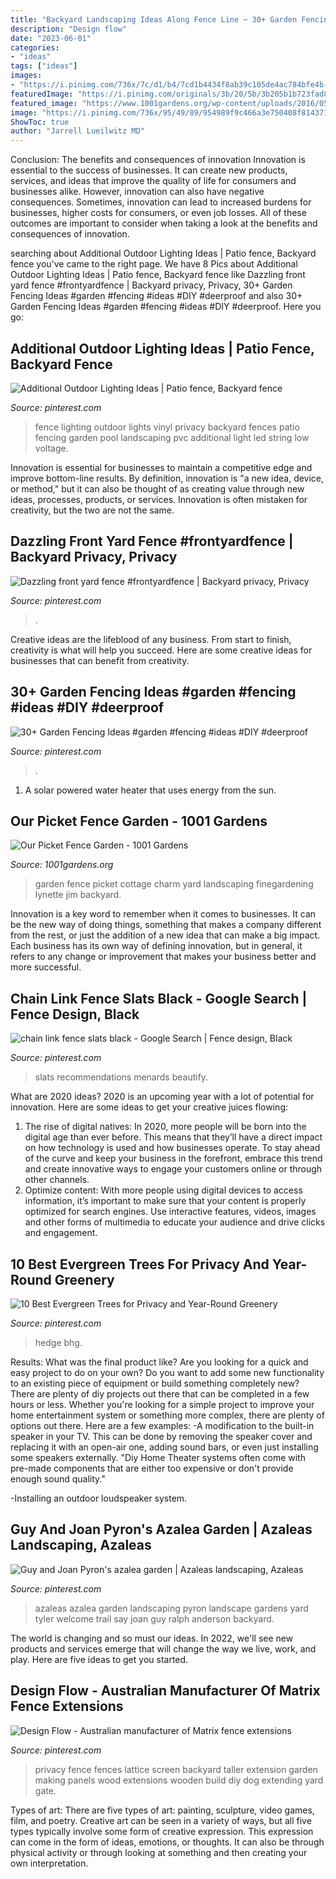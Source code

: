 ```yaml
---
title: "Backyard Landscaping Ideas Along Fence Line ~ 30+ Garden Fencing Ideas #garden #fencing #ideas #diy #deerproof"
description: "Design flow"
date: "2023-06-01"
categories:
- "ideas"
tags: ["ideas"]
images:
- "https://i.pinimg.com/736x/7c/d1/b4/7cd1b4434f8ab39c105de4ac784bfe4b--backyard-privacy-privacy-fences.jpg"
featuredImage: "https://i.pinimg.com/originals/3b/20/5b/3b205b1b723fad8c75329d6bbcef3b76.jpg"
featured_image: "https://www.1001gardens.org/wp-content/uploads/2016/05/image1.jpeg"
image: "https://i.pinimg.com/736x/95/49/89/954989f9c466a3e750408f8143717a0d.jpg"
ShowToc: true
author: "Jarrell Lueilwitz MD"
---
```



Conclusion: The benefits and consequences of innovation
Innovation is essential to the success of businesses. It can create new products, services, and ideas that improve the quality of life for consumers and businesses alike. However, innovation can also have negative consequences. Sometimes, innovation can lead to increased burdens for businesses, higher costs for consumers, or even job losses. All of these outcomes are important to consider when taking a look at the benefits and consequences of innovation.

	

		
searching about Additional Outdoor Lighting Ideas | Patio fence, Backyard fence you've came to the right page. We have 8 Pics about Additional Outdoor Lighting Ideas | Patio fence, Backyard fence like Dazzling front yard fence #frontyardfence | Backyard privacy, Privacy, 30+ Garden Fencing Ideas #garden #fencing #ideas #DIY #deerproof and also 30+ Garden Fencing Ideas #garden #fencing #ideas #DIY #deerproof. Here you go:
		
    
## Additional Outdoor Lighting Ideas | Patio Fence, Backyard Fence

<img loading=lazy src="https://i.pinimg.com/originals/3b/20/5b/3b205b1b723fad8c75329d6bbcef3b76.jpg" onerror="this.onerror=null;this.src='https://tse4.mm.bing.net/th?id=OIP.eF9DRB3_5DzJLnLk3t7ZZwHaE9&amp;pid=15.1';" alt="Additional Outdoor Lighting Ideas | Patio fence, Backyard fence">

_Source: pinterest.com_

>fence lighting outdoor lights vinyl privacy backyard fences patio fencing garden pool landscaping pvc additional light led string low voltage. 

	

Innovation is essential for businesses to maintain a competitive edge and improve bottom-line results. By definition, innovation is "a new idea, device, or method," but it can also be thought of as creating value through new ideas, processes, products, or services. Innovation is often mistaken for creativity, but the two are not the same.

    
## Dazzling Front Yard Fence #frontyardfence | Backyard Privacy, Privacy

<img loading=lazy src="https://i.pinimg.com/736x/ba/92/59/ba92594c9abfdd10c38140f30df72377.jpg" onerror="this.onerror=null;this.src='https://tse4.mm.bing.net/th?id=OIP.3ogxv8120_nkJCAqQ3owSwHaKZ&amp;pid=15.1';" alt="Dazzling front yard fence #frontyardfence | Backyard privacy, Privacy">

_Source: pinterest.com_

>. 

	

Creative ideas are the lifeblood of any business. From start to finish, creativity is what will help you succeed. Here are some creative ideas for businesses that can benefit from creativity.

    
## 30+ Garden Fencing Ideas #garden #fencing #ideas #DIY #deerproof

<img loading=lazy src="https://i.pinimg.com/736x/63/98/56/63985628b2d03d006aa85a5b09baf915.jpg" onerror="this.onerror=null;this.src='https://tse3.mm.bing.net/th?id=OIP.DjlabYaKpmcqmBHKrp527AHaJQ&amp;pid=15.1';" alt="30+ Garden Fencing Ideas #garden #fencing #ideas #DIY #deerproof">

_Source: pinterest.com_

>. 

	

1. A solar powered water heater that uses energy from the sun.

    
## Our Picket Fence Garden - 1001 Gardens

<img loading=lazy src="https://www.1001gardens.org/wp-content/uploads/2016/05/image1.jpeg" onerror="this.onerror=null;this.src='https://tse2.mm.bing.net/th?id=OIP.0q04vaLTyeK48HDniygleQHaJ3&amp;pid=15.1';" alt="Our Picket Fence Garden - 1001 Gardens">

_Source: 1001gardens.org_

>garden fence picket cottage charm yard landscaping finegardening lynette jim backyard. 

	

Innovation is a key word to remember when it comes to businesses. It can be the new way of doing things, something that makes a company different from the rest, or just the addition of a new idea that can make a big impact. Each business has its own way of defining innovation, but in general, it refers to any change or improvement that makes your business better and more successful.

    
## Chain Link Fence Slats Black - Google Search | Fence Design, Black

<img loading=lazy src="https://i.pinimg.com/736x/49/19/4f/49194f4106b83e39f561bdc609bcdec4.jpg" onerror="this.onerror=null;this.src='https://tse1.mm.bing.net/th?id=OIP.faPg5hW12r-k9eD1INC6MgHaFj&amp;pid=15.1';" alt="chain link fence slats black - Google Search | Fence design, Black">

_Source: pinterest.com_

>slats recommendations menards beautify. 

	

What are 2020 ideas?
2020 is an upcoming year with a lot of potential for innovation. Here are some ideas to get your creative juices flowing: 
1. The rise of digital natives: In 2020, more people will be born into the digital age than ever before. This means that they’ll have a direct impact on how technology is used and how businesses operate. To stay ahead of the curve and keep your business in the forefront, embrace this trend and create innovative ways to engage your customers online or through other channels. 
2. Optimize content: With more people using digital devices to access information, it’s important to make sure that your content is properly optimized for search engines. Use interactive features, videos, images and other forms of multimedia to educate your audience and drive clicks and engagement. 

    
## 10 Best Evergreen Trees For Privacy And Year-Round Greenery

<img loading=lazy src="https://i.pinimg.com/736x/95/49/89/954989f9c466a3e750408f8143717a0d.jpg" onerror="this.onerror=null;this.src='https://tse1.mm.bing.net/th?id=OIP.qOAXawe47mHZbo_Cq6lHswHaHa&amp;pid=15.1';" alt="10 Best Evergreen Trees for Privacy and Year-Round Greenery">

_Source: pinterest.com_

>hedge bhg. 

	

Results: What was the final product like?
Are you looking for a quick and easy project to do on your own? Do you want to add some new functionality to an existing piece of equipment or build something completely new? There are plenty of diy projects out there that can be completed in a few hours or less. Whether you're looking for a simple project to improve your home entertainment system or something more complex, there are plenty of options out there. Here are a few examples: 
-A modification to the built-in speaker in your TV. This can be done by removing the speaker cover and replacing it with an open-air one, adding sound bars, or even just installing some speakers externally.
"Diy Home Theater systems often come with pre-made components that are either too expensive or don't provide enough sound quality."

-Installing an outdoor loudspeaker system.

    
## Guy And Joan Pyron&#039;s Azalea Garden | Azaleas Landscaping, Azaleas

<img loading=lazy src="https://i.pinimg.com/736x/70/ce/2d/70ce2d404cd186f8333297af560f3b04--azaleas-landscaping.jpg" onerror="this.onerror=null;this.src='https://tse3.mm.bing.net/th?id=OIP.tceXG101ElrVukPil9h76AHaLH&amp;pid=15.1';" alt="Guy and Joan Pyron&#039;s azalea garden | Azaleas landscaping, Azaleas">

_Source: pinterest.com_

>azaleas azalea garden landscaping pyron landscape gardens yard tyler welcome trail say joan guy ralph anderson backyard. 

	

The world is changing and so must our ideas. In 2022, we'll see new products and services emerge that will change the way we live, work, and play. Here are five ideas to get you started.

    
## Design Flow - Australian Manufacturer Of Matrix Fence Extensions

<img loading=lazy src="https://i.pinimg.com/736x/7c/d1/b4/7cd1b4434f8ab39c105de4ac784bfe4b--backyard-privacy-privacy-fences.jpg" onerror="this.onerror=null;this.src='https://tse2.mm.bing.net/th?id=OIP.DuPGzfr5WLY6bMktv_qoEgHaFj&amp;pid=15.1';" alt="Design Flow - Australian manufacturer of Matrix fence extensions">

_Source: pinterest.com_

>privacy fence fences lattice screen backyard taller extension garden making panels wood extensions wooden build diy dog extending yard gate. 

	

Types of art: There are five types of art: painting, sculpture, video games, film, and poetry.
Creative art can be seen in a variety of ways, but all five types typically involve some form of creative expression. This expression can come in the form of ideas, emotions, or thoughts. It can also be through physical activity or through looking at something and then creating your own interpretation.

